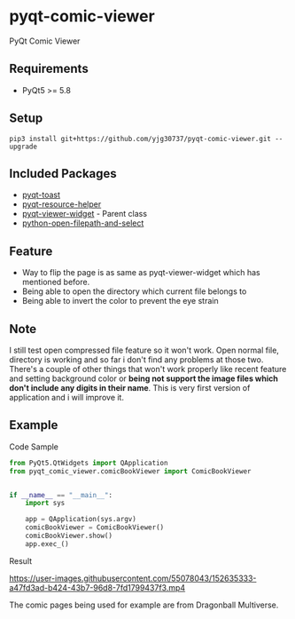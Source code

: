 # pyqt-comic-viewer
PyQt Comic Viewer

## Requirements
* PyQt5 >= 5.8

## Setup
```pip3 install git+https://github.com/yjg30737/pyqt-comic-viewer.git --upgrade```

## Included Packages
* <a href="https://github.com/yjg30737/pyqt-toast.git">pyqt-toast</a>
* <a href="https://github.com/yjg30737/pyqt-resource-helper.git">pyqt-resource-helper</a>
* <a href="https://github.com/yjg30737/pyqt-viewer-widget.git">pyqt-viewer-widget</a> - Parent class 
* <a href="https://github.com/yjg30737/python-open-filepath-and-select.git">python-open-filepath-and-select</a>

## Feature
* Way to flip the page is as same as pyqt-viewer-widget which has mentioned before.
* Being able to open the directory which current file belongs to
* Being able to invert the color to prevent the eye strain

## Note
I still test open compressed file feature so it won't work. Open normal file, directory is working and so far i don't find any problems at those two. There's a couple of other things that won't work properly like recent feature and setting background color or <b>being not support the image files which don't include any digits in their name</b>. This is very first version of application and i will improve it.

## Example
Code Sample
```python
from PyQt5.QtWidgets import QApplication
from pyqt_comic_viewer.comicBookViewer import ComicBookViewer


if __name__ == "__main__":
    import sys

    app = QApplication(sys.argv)
    comicBookViewer = ComicBookViewer()
    comicBookViewer.show()
    app.exec_()
```

Result

https://user-images.githubusercontent.com/55078043/152635333-a47fd3ad-b424-43b7-96d8-7fd1799437f3.mp4

The comic pages being used for example are from Dragonball Multiverse.

